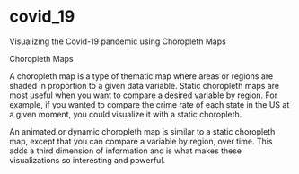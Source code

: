 # covid_19
Visualizing the Covid-19 pandemic using Choropleth Maps

Choropleth Maps

A choropleth map is a type of thematic map where areas or regions are shaded in proportion to a given data variable.
Static choropleth maps are most useful when you want to compare a desired variable by region. For example, if you wanted to compare the crime rate of each state in the US at a given moment, you could visualize it with a static choropleth.

An animated or dynamic choropleth map is similar to a static choropleth map, except that you can compare a variable by region, over time. This adds a third dimension of information and is what makes these visualizations so interesting and powerful.
